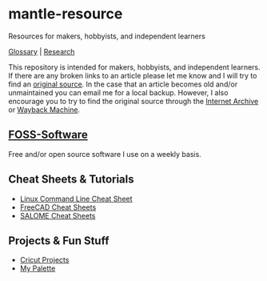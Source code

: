 # mantle-resource
Resources for makers, hobbyists, and independent learners

[Glossary](/glossary.md) | [Research](/research.md)

This repository is intended for makers, hobbyists, and independent learners. If there are any broken links to an article please let me know and I will try to find an [original source](https://en.wikipedia.org/wiki/Primary_source). In the case that an article becomes old and/or unmaintained you can email me for a local backup. However, I also encourage you to try to find the original source through the [Internet Archive](https://archive.org/) or [Wayback Machine](https://web.archive.org/).


## [FOSS-Software](https://github.com/EvokeMadness/FOSS-Software)

Free and/or open source software I use on a weekly basis.

## Cheat Sheets & Tutorials

- [Linux Command Line Cheat Sheet](https://github.com/EvokeMadness/linux-command-line-cheat-sheet)
- [FreeCAD Cheat Sheets](https://github.com/EvokeMadness/FreeCAD-Cheat-Sheets)
- [SALOME Cheat Sheets](https://github.com/EvokeMadness/SALOME-Cheat-Sheets)

## Projects & Fun Stuff

- [Cricut Projects](https://github.com/EvokeMadness/cricut-projects)
- [My Palette](https://github.com/EvokeMadness/my-palette)